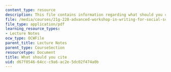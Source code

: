 ```yaml
---
content_type: resource
description: This file contains information regarding what should you cite.
file: /media/courses/21g-228-advanced-workshop-in-writing-for-social-sciences-and-architecture-els-spring-2007/d67f054664ccc9a6ac2e5dc02f474a0b_MIT21G.228S07_cite.pdf
file_type: application/pdf
learning_resource_types:
- Lecture Notes
ocw_type: OCWFile
parent_title: Lecture Notes
parent_type: CourseSection
resourcetype: Document
title: What should you cite
uid: d67f0546-64cc-c9a6-ac2e-5dc02f474a0b
---
```

